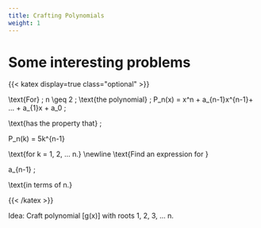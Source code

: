 ```yaml
---
title: Crafting Polynomials
weight: 1
---
```


# Some interesting problems

{{< katex display=true class="optional" >}}

\text{For} \; n \geq 2 \; \text{the polynomial} \;
P_n(x) = x^n + a_{n-1}x^{n-1}+ ... + a_{1}x + a_0 \;

\text{has the property that} \;

P_n(k) = 5k^{n-1}


\text{for k = 1, 2, ... n.} \newline
\text{Find an expression for }

a_{n-1} \;


\text{in terms of n.}

{{< /katex >}}


Idea: Craft polynomial \[g(x)\] with roots 1, 2, 3, ... n.

